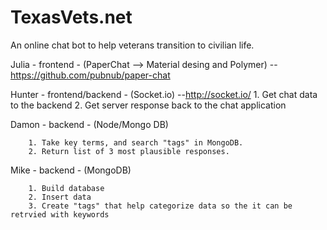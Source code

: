 # TexasVets.net
An online chat bot to help veterans transition to civilian life.


Julia - frontend - (PaperChat --> Material desing and Polymer)
		--https://github.com/pubnub/paper-chat

Hunter - frontend/backend - (Socket.io)
		--http://socket.io/
		1. Get chat data to the backend
		2. Get server response back to the chat application

Damon - backend - (Node/Mongo DB)

		1. Take key terms, and search "tags" in MongoDB.
		2. Return list of 3 most plausible responses.

Mike - backend - (MongoDB)

		1. Build database
		2. Insert data
		3. Create "tags" that help categorize data so the it can be retrvied with keywords

